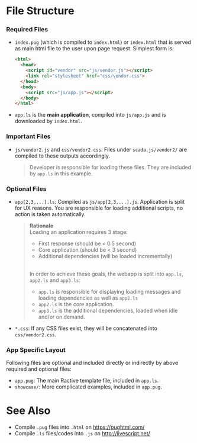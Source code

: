 # File Structure  

### Required Files

* `index.pug` (which is compiled to `index.html`) or `index.html` that is served as main html file to the user upon page request. Simplest form is:

    ```html
    <html>
      <head>
        <script id="vendor" src="js/vendor.js"></script>
        <link rel="stylesheet" href="css/vendor.css">
      </head>
      <body>
        <script src="js/app.js"></script>
      </body>
    </html>
    ```

* `app.ls` is the **main application**, compiled into `js/app.js` and is downloaded by `index.html`.

### Important Files

* `js/vendor2.js` and `css/vendor2.css`: Files under `scada.js/vendor2/` are compiled to these outputs accordingly.

  > Developer is responsible for loading these files. They are included by `app.ls` in this example.

### Optional Files

* `app[2,3,...].ls`: Compiled as `js/app[2,3,...].js`. Application is split for UX reasons. You are responsible for loading additional scripts, no action is taken automatically.

    > **Rationale** <br />
    > Loading an application requires 3 stage:
    >  * First response (should be < 0.5 second)
    >  * Core application (should be < 3 second)
    >  * Additional dependencies (will be loaded incrementally)
    >
    > <br />
    >
    > In order to achieve these goals, the webapp is split into `app.ls`, `app2.ls` and `app3.ls`:
    > 
    >  * `app.ls` is responsible for displaying loading messages and loading dependencies as well as `app2.ls`
    >  * `app2.ls` is the core application.
    >  * `app3.ls` is the additional dependencies, loaded when idle and/or on demand.

* `*.css`: If any CSS files exist, they will be concatenated into `css/vendor2.css`.

### App Specific Layout

Following files are optional and included directly or indirectly by above required and optional files:

* `app.pug`: The main Ractive template file, included in `app.ls`.
* `showcase/`: More complicated examples, included in `app.pug`.

# See Also

* Compile `.pug` files into `.html` on https://pughtml.com/
* Compile `.ls` files/codes into `.js` on http://livescript.net/
